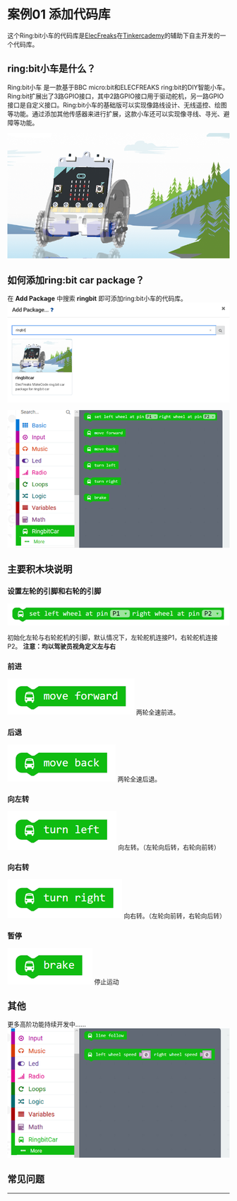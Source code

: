 # 案例01 添加代码库

这个Ring:bit小车的代码库是[ElecFreaks](https://www.elecfreaks.com/)在[Tinkercademy](https://tinkercademy.com/)的辅助下自主开发的一个代码库。

## ring:bit小车是什么？

Ring:bit小车 是一款基于BBC micro:bit和ELECFREAKS ring:bit的DIY智能小车。Ring:bit扩展出了3路GPIO接口，其中2路GPIO接口用于驱动舵机，另一路GPIO接口是自定义接口。Ring:bit小车的基础版可以实现像路线设计、无线遥控、绘图等功能。通过添加其他传感器来进行扩展，这款小车还可以实现像寻线、寻光、避障等功能。 

![](./images/etm0cGB.png)

## 如何添加ring:bit car package？
在 **Add Package** 中搜索 **ringbit** 即可添加ring:bit小车的代码库。
![](./images/Ruh0MxU.png)

![](./images/kiO9N67.png)

## 主要积木块说明
### 设置左轮的引脚和右轮的引脚
![](./images/aq4GLkQ.png)

初始化左轮与右轮舵机的引脚，默认情况下，左轮舵机连接P1，右轮舵机连接P2。
**注意：均以驾驶员视角定义左与右**

### 前进
![](./images/QLVHllr.png)
两轮全速前进。

### 后退
![](./images/ToNFNcW.png)
两轮全速后退。

### 向左转
![](./images/KkLjxFP.png)
向左转。（左轮向后转，右轮向前转）

### 向右转
![](./images/sjq6PSt.png)
向右转。（左轮向前转，右轮向后转）

### 暂停
![](./images/fDaWOeJ.png)
停止运动

## 其他
更多高阶功能持续开发中……
![](./images/D5VkmRg.png)


## 常见问题
---

